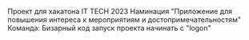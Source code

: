 Проект для хакатона IT TECH 2023 
Наминация "Приложение для повышения интереса к мероприятиям и 
достопримечательностям"
Команда: Бизарный код
запуск проекта начинать с "logon"
